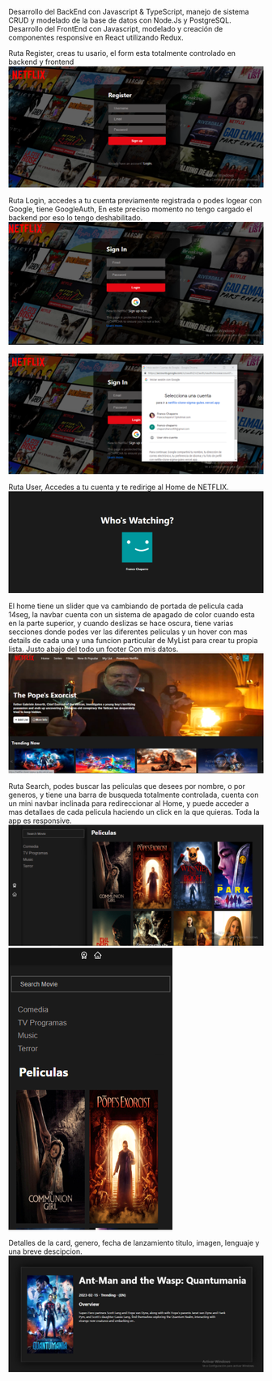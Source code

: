 Desarrollo del BackEnd con Javascript & TypeScript, manejo de sistema CRUD y modelado de la base de datos con Node.Js y PostgreSQL. Desarrollo del FrontEnd con Javascript, modelado y creación de componentes responsive en React utilizando Redux.

Ruta Register, creas tu usario, el form esta totalmente controlado en backend y frontend
![register](./netflix-react/src/images/Register.png)

Ruta Login, accedes a tu cuenta previamente registrada o podes logear con Google, tiene GoogleAuth, En este preciso momento no tengo cargado el backend por eso lo tengo deshabilitado.
![login](./netflix-react/src/images/Login.png)

![login](./netflix-react/src/images/loginauth.png)

Ruta User, Accedes a tu cuenta y te redirige al Home de NETFLIX.
![user](./netflix-react/src/images/user.png)

El home tiene un slider que va cambiando de portada de pelicula cada 14seg, la navbar cuenta con un sistema de apagado de color cuando esta en la parte superior, y cuando deslizas se hace oscura, tiene varias secciones donde podes ver las diferentes peliculas y un hover con mas details de cada una y una funcion particular de MyList para crear tu propia lista. Justo abajo del todo un footer Con mis datos.
![home](./netflix-react/src/images/home.png)

Ruta Search, podes buscar las peliculas que desees por nombre, o por generos, y tiene una barra de busqueda totalmente controlada, cuenta con un mini navbar inclinada para redireccionar al Home, y puede acceder a mas detallaes de cada pelicula haciendo un click en la que quieras. Toda la app es responsive.
![search](./netflix-react/src/images/search.png)
![movile](./netflix-react/src/images/movile.png)

Detalles de la card, genero, fecha de lanzamiento titulo, imagen, lenguaje y una breve descipcion.
![card](./netflix-react/src/images/card.png)